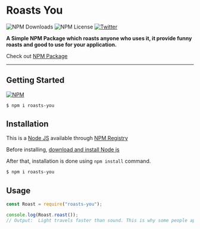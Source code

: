# Roasts You

![NPM Downloads](https://img.shields.io/npm/dw/roasts-you)
![NPM License](https://img.shields.io/npm/l/roasts-you)
[![Twitter](https://img.shields.io/twitter/follow/snowbitCoderboi.svg?style=social&label=snowbitCoderboi)](https://twitter.com/snowbitCoderboi)

**A Simple NPM Package which roasts anyone who uses it, it provide funny roasts and good to use for your application.**

Check out [NPM Package](https://www.npmjs.com/package/roasts-you)

---

## **Getting Started**

[![NPM](https://nodei.co/npm/roasts-you.png)](https://nodei.co/npm/roasts-you/)

```bash
$ npm i roasts-you
```

## **Installation**

This is a [Node JS](https://nodejs.org/en/) available through [NPM Registry](https://www.npmjs.com/)

Before installing, [download and install Node js](https://nodejs.org/en/download/)

After that, installation is done using `npm install` command.

```bash
$ npm i roasts-you
```

## **Usage**

```js
const Roast = require("roasts-you");

console.log(Roast.roast());
// Output:  Light travels faster than sound. This is why some people appear bright until they speak.
```
